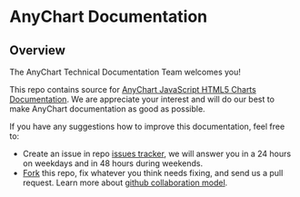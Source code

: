# AnyChart Documentation

## Overview

The AnyChart Technical Documentation Team welcomes you!

This repo contains source for [AnyChart JavaScript HTML5 Charts Documentation](//docs.anychart.com).
We are appreciate your interest and will do our best to make AnyChart documentation as good as possible.  

If you have any suggestions how to improve this documentation, feel free to:


* Create an issue in repo [issues tracker](//github.com/anychart/docs.anychart.com/issues), we will answer you in a 24 hours on weekdays and in 48 hours during weekends.
* [Fork](https://github.com/anychart/docs.anychart.com/fork) this repo, fix whatever you think needs fixing, and send us a pull request. Learn more about [github collaboration model](https://help.github.com/articles/using-pull-requests/).
